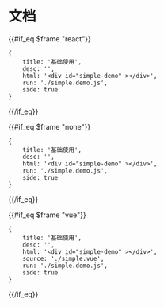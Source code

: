# 文档


{{#if_eq $frame "react"}}

````code
{
    title: '基础使用',
    desc: '',
    html: '<div id="simple-demo" ></div>',
    run: './simple.demo.js',
    side: true
}
````

{{/if_eq}}

{{#if_eq $frame "none"}}

````code
{
    title: '基础使用',
    desc: '',
    html: '<div id="simple-demo" ></div>',
    run: './simple.demo.js',
    side: true
}
````

{{/if_eq}}

{{#if_eq $frame "vue"}}

````code
{
    title: '基础使用',
    desc: '',
    html: '<div id="simple-demo" ></div>',
    source: './simple.vue',
    run: './simple.demo.js',
    side: true
}
````

{{/if_eq}}

